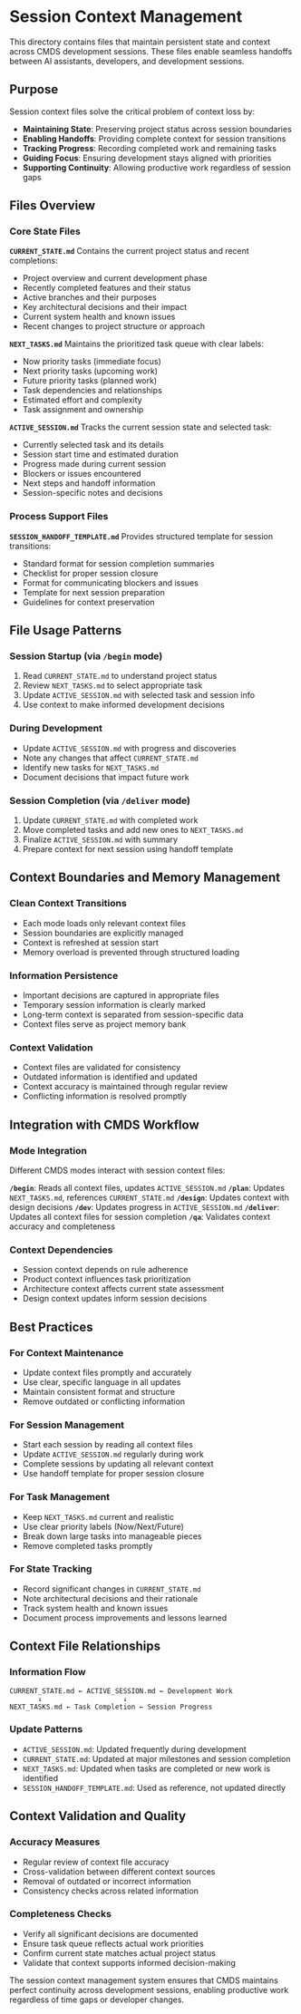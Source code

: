 # Session Context Management

This directory contains files that maintain persistent state and context across CMDS development sessions. These files enable seamless handoffs between AI assistants, developers, and development sessions.

## Purpose

Session context files solve the critical problem of context loss by:
- **Maintaining State**: Preserving project status across session boundaries
- **Enabling Handoffs**: Providing complete context for session transitions
- **Tracking Progress**: Recording completed work and remaining tasks
- **Guiding Focus**: Ensuring development stays aligned with priorities
- **Supporting Continuity**: Allowing productive work regardless of session gaps

## Files Overview

### Core State Files

**`CURRENT_STATE.md`**
Contains the current project status and recent completions:
- Project overview and current development phase
- Recently completed features and their status
- Active branches and their purposes
- Key architectural decisions and their impact
- Current system health and known issues
- Recent changes to project structure or approach

**`NEXT_TASKS.md`**
Maintains the prioritized task queue with clear labels:
- Now priority tasks (immediate focus)
- Next priority tasks (upcoming work)
- Future priority tasks (planned work)
- Task dependencies and relationships
- Estimated effort and complexity
- Task assignment and ownership

**`ACTIVE_SESSION.md`**
Tracks the current session state and selected task:
- Currently selected task and its details
- Session start time and estimated duration
- Progress made during current session
- Blockers or issues encountered
- Next steps and handoff information
- Session-specific notes and decisions

### Process Support Files

**`SESSION_HANDOFF_TEMPLATE.md`**
Provides structured template for session transitions:
- Standard format for session completion summaries
- Checklist for proper session closure
- Format for communicating blockers and issues
- Template for next session preparation
- Guidelines for context preservation

## File Usage Patterns

### Session Startup (via `/begin` mode)
1. Read `CURRENT_STATE.md` to understand project status
2. Review `NEXT_TASKS.md` to select appropriate task
3. Update `ACTIVE_SESSION.md` with selected task and session info
4. Use context to make informed development decisions

### During Development
- Update `ACTIVE_SESSION.md` with progress and discoveries
- Note any changes that affect `CURRENT_STATE.md`
- Identify new tasks for `NEXT_TASKS.md`
- Document decisions that impact future work

### Session Completion (via `/deliver` mode)
1. Update `CURRENT_STATE.md` with completed work
2. Move completed tasks and add new ones to `NEXT_TASKS.md`
3. Finalize `ACTIVE_SESSION.md` with summary
4. Prepare context for next session using handoff template

## Context Boundaries and Memory Management

### Clean Context Transitions
- Each mode loads only relevant context files
- Session boundaries are explicitly managed
- Context is refreshed at session start
- Memory overload is prevented through structured loading

### Information Persistence
- Important decisions are captured in appropriate files
- Temporary session information is clearly marked
- Long-term context is separated from session-specific data
- Context files serve as project memory bank

### Context Validation
- Context files are validated for consistency
- Outdated information is identified and updated
- Context accuracy is maintained through regular review
- Conflicting information is resolved promptly

## Integration with CMDS Workflow

### Mode Integration
Different CMDS modes interact with session context files:

**`/begin`**: Reads all context files, updates `ACTIVE_SESSION.md`
**`/plan`**: Updates `NEXT_TASKS.md`, references `CURRENT_STATE.md`
**`/design`**: Updates context with design decisions
**`/dev`**: Updates progress in `ACTIVE_SESSION.md`
**`/deliver`**: Updates all context files for session completion
**`/qa`**: Validates context accuracy and completeness

### Context Dependencies
- Session context depends on rule adherence
- Product context influences task prioritization
- Architecture context affects current state assessment
- Design context updates inform session decisions

## Best Practices

### For Context Maintenance
- Update context files promptly and accurately
- Use clear, specific language in all updates
- Maintain consistent format and structure
- Remove outdated or conflicting information

### For Session Management
- Start each session by reading all context files
- Update `ACTIVE_SESSION.md` regularly during work
- Complete sessions by updating all relevant context
- Use handoff template for proper session closure

### For Task Management
- Keep `NEXT_TASKS.md` current and realistic
- Use clear priority labels (Now/Next/Future)
- Break down large tasks into manageable pieces
- Remove completed tasks promptly

### For State Tracking
- Record significant changes in `CURRENT_STATE.md`
- Note architectural decisions and their rationale
- Track system health and known issues
- Document process improvements and lessons learned

## Context File Relationships

### Information Flow
```
CURRENT_STATE.md ← ACTIVE_SESSION.md ← Development Work
       ↓                    ↓
NEXT_TASKS.md ← Task Completion ← Session Progress
```

### Update Patterns
- `ACTIVE_SESSION.md`: Updated frequently during development
- `CURRENT_STATE.md`: Updated at major milestones and session completion
- `NEXT_TASKS.md`: Updated when tasks are completed or new work is identified
- `SESSION_HANDOFF_TEMPLATE.md`: Used as reference, not updated directly

## Context Validation and Quality

### Accuracy Measures
- Regular review of context file accuracy
- Cross-validation between different context sources
- Removal of outdated or incorrect information
- Consistency checks across related information

### Completeness Checks
- Verify all significant decisions are documented
- Ensure task queue reflects actual work priorities
- Confirm current state matches actual project status
- Validate that context supports informed decision-making

The session context management system ensures that CMDS maintains perfect continuity across development sessions, enabling productive work regardless of time gaps or developer changes.